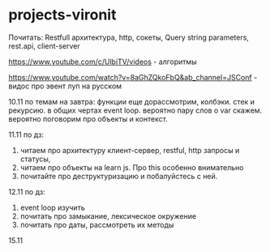 # projects-vironit

Почитать:
Restfull архитектура, http, сокеты,
Query string parameters, rest.api, client-server

https://www.youtube.com/c/UlbiTV/videos - алгоритмы

https://www.youtube.com/watch?v=8aGhZQkoFbQ&ab_channel=JSConf - видос про эвент луп на русском

10.11 
по темам на завтра:
функции еще дорассмотрим, колбэки. стек и рекурсию. в общих чертах event loop. вероятно пару слов о var скажем. вероятно поговорим про объекты и контекст.

11.11
по дз:
1. читаем про архитектуру клиент-сервер, restful, http запросы и статусы, 
2. читаем про объекты на learn js. Про this особенно внимательно
3. почитайте про деструктуризацию и побалуйстесь с ней.

12.11
по дз:
1. event loop изучить
2. почитать про замыкание, лексическое окружение
3. почитать про даты, рассмотреть их методы

15.11
